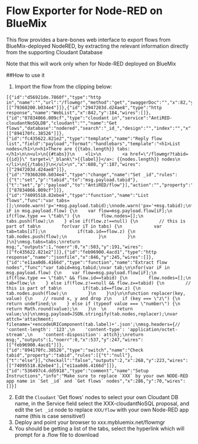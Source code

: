 # Flow Exporter for Node-RED on BlueMix
This flow provides a bare-bones web interface to export flows from BlueMix-deployed NodeRED, by extracting the relevant information directly from the supporting Cloudant Database

Note that this will work only when for Node-RED deployed on BlueMix

##How to use it
1. Import the flow from the clipping below:  
```
[{"id":"d56921de.7860f","type":"http in","name":"","url":"/flowmgr","method":"get","swaggerDoc":"","x":82,"y":41,"wires":[["79360200.b034e4"]]},{"id":"2947203d.d24ae8","type":"http response","name":"WebList","x":842,"y":184,"wires":[]},{"id":"87834066.009cf","type":"cloudant in","service":"AntiRED-cloudantNoSQLDB","cloudant":"","name":"Get flows","database":"nodered","search":"_id_","design":"","index":"","x":344,"y":104,"wires":[["894170fc.38526"]]},{"id":"fc435622.821e2","type":"template","name":"Reply flow list","field":"payload","format":"handlebars","template":"<h1>List nodes</h1>\n<h1>There are {{tabs.length}} tabs:</h1>\n\n<ul>\n{{#tabs}}\n    <li>\n        <a href=\"/flowmgr?tabid={{id}}\" target=\"_blank\">{{label}}</a>: {{nodes.length}} nodes\n    </li>\n{{/tabs}}\n</ul>\n","x":688,"y":187,"wires":[["2947203d.d24ae8"]]},{"id":"79360200.b034e4","type":"change","name":"Set _id","rules":[{"t":"set","p":"tabid","to":"msg.payload.tabid"},{"t":"set","p":"payload","to":"AntiRED/flow"}],"action":"","property":"","from":"","to":"","reg":false,"x":217,"y":105,"wires":[["87834066.009cf"]]},{"id":"74095518.82ebe4","type":"function","name":"List flows","func":"var tabs=[];\nnode.warn('p='+msg.payload.tabid);\nnode.warn('px='+msg.tabid);\nfor(var iF in msg.payload.flow) {\n    var flow=msg.payload.flow[iF];\n    if(flow.type == \"tab\") {\n        flow.nodes=[];\n        tabs.push(flow);\n    } else if(flow.z!==null) {\n        // this is part of tab\n        for(var iT in tabs) {\n            var tab=tabs[iT];\n            if(tab.id==flow.z) {\n                tab.nodes.push(flow);\n            }\n        }\n    }\n}\nmsg.tabs=tabs;\nreturn msg;","outputs":1,"noerr":0,"x":503,"y":191,"wires":[["fc435622.821e2"]]},{"id":"feb96900.4acd1","type":"http response","name":"jsonfile","x":846,"y":245,"wires":[]},{"id":"e11aa0d6.4166d","type":"function","name":"Extract flow nodes","func":"var tabid=msg.tabid;\nvar tab;\n\nfor(var iF in msg.payload.flow) {\n    var flow=msg.payload.flow[iF];\n    if(flow.type == \"tab\" && flow.id==tabid) {\n        flow.nodes=[];\n        tab=flow;\n    } else if(flow.z!==null && flow.z==tabid) {\n        // this is part of tab\n        if(tab.id==flow.z) {\n            tab.nodes.push(flow);\n        }\n    }\n}\n\nfunction replacer(key, value) {\n    // round x, y and drop z\n    if (key === \"z\") {\n        return undefined;\n    } else if (typeof value === \"number\") {\n        return Math.round(value);\n    }\n  \n    return value;\n}\n\nmsg.payload=JSON.stringify(tab.nodes,replacer);\nvar attch='attachment; filename='+encodeURIComponent(tab.label)+'.json';\nmsg.headers={// 'content-length': '123',\n    'content-type': 'application/octet-stream',\n    'content-disposition': attch};\nreturn msg;","outputs":1,"noerr":0,"x":537,"y":247,"wires":[["feb96900.4acd1"]]},{"id":"894170fc.38526","type":"switch","name":"Check tabid","property":"tabid","rules":[{"t":"null"},{"t":"else"}],"checkall":"false","outputs":2,"x":268,"y":223,"wires":[["74095518.82ebe4"],["e11aa0d6.4166d"]]},{"id":"536497c4.dd5918","type":"comment","name":"Setup Instructions","info":"Make sure to replace `XXX` by your own NODE-RED app name in `Set _id` and `Get flows` nodes","x":286,"y":70,"wires":[]}]
```
2. Edit the `Cloudant` 'Get flows' nodes to select your own Cloudant DB name, in the Service field select the XXX-cloudantNoSQL proposal, and edit the `Set _id` node to replace `XXX/flow` with your own Node-RED app name (this is case sensitive!)
3. Deploy and point your browser to xxx.mybluemix.net/flowmgr
4. You should be getting a list of the tabs, select the hyperlink which will prompt for a .flow file to download